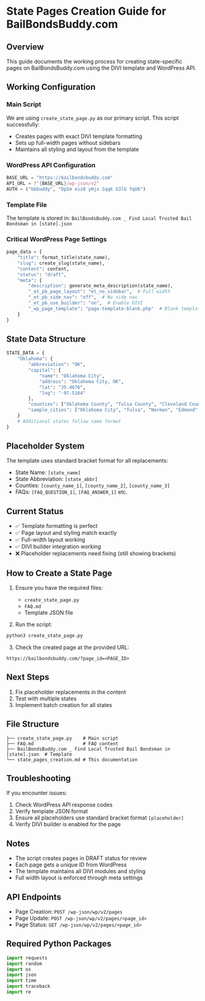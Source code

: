 # State Pages Creation Guide for BailBondsBuddy.com

## Overview
This guide documents the working process for creating state-specific pages on BailBondsBuddy.com using the DIVI template and WordPress API.

## Working Configuration

### Main Script
We are using `create_state_page.py` as our primary script. This script successfully:
- Creates pages with exact DIVI template formatting
- Sets up full-width pages without sidebars
- Maintains all styling and layout from the template

### WordPress API Configuration
```python
BASE_URL = "https://bailbondsbuddy.com"
API_URL = f"{BASE_URL}/wp-json/v2"
AUTH = ("bbbuddy", "DpSm eiz8 yHjx Sqqk G3lG fqU6")
```

### Template File
The template is stored in: `BailBondsBuddy.com _ Find Local Trusted Bail Bondsman in [state].json`

### Critical WordPress Page Settings
```python
page_data = {
    "title": format_title(state_name),
    "slug": create_slug(state_name),
    "content": content,
    "status": "draft",
    "meta": {
        "description": generate_meta_description(state_name),
        "_et_pb_page_layout": "et_no_sidebar",  # Full width
        "_et_pb_side_nav": "off",  # No side nav
        "_et_pb_use_builder": "on",  # Enable DIVI
        "_wp_page_template": "page-template-blank.php"  # Blank template
    }
}
```

## State Data Structure
```python
STATE_DATA = {
    "Oklahoma": {
        "abbreviation": "OK",
        "capital": {
            "name": "Oklahoma City",
            "address": "Oklahoma City, OK",
            "lat": "35.4676",
            "lng": "-97.5164"
        },
        "counties": ["Oklahoma County", "Tulsa County", "Cleveland County"],
        "sample_cities": ["Oklahoma City", "Tulsa", "Norman", "Edmond", "Lawton"]
    }
    # Additional states follow same format
}
```

## Placeholder System
The template uses standard bracket format for all replacements:
- State Name: `[state_name]`
- State Abbreviation: `[state_abbr]`
- Counties: `[county_name_1]`, `[county_name_2]`, `[county_name_3]`
- FAQs: `[FAQ_QUESTION_1]`, `[FAQ_ANSWER_1]` etc.

## Current Status
- ✅ Template formatting is perfect
- ✅ Page layout and styling match exactly
- ✅ Full-width layout working
- ✅ DIVI builder integration working
- ❌ Placeholder replacements need fixing (still showing brackets)

## How to Create a State Page

1. Ensure you have the required files:
   - `create_state_page.py`
   - `FAQ.md`
   - Template JSON file
   
2. Run the script:
```bash
python3 create_state_page.py
```

3. Check the created page at the provided URL:
```
https://bailbondsbuddy.com/?page_id=<PAGE_ID>
```

## Next Steps
1. Fix placeholder replacements in the content
2. Test with multiple states
3. Implement batch creation for all states

## File Structure
```
├── create_state_page.py    # Main script
├── FAQ.md                  # FAQ content
├── BailBondsBuddy.com _ Find Local Trusted Bail Bondsman in [state].json  # Template
└── state_pages_creation.md # This documentation
```

## Troubleshooting
If you encounter issues:
1. Check WordPress API response codes
2. Verify template JSON format
3. Ensure all placeholders use standard bracket format `[placeholder]`
4. Verify DIVI builder is enabled for the page

## Notes
- The script creates pages in DRAFT status for review
- Each page gets a unique ID from WordPress
- The template maintains all DIVI modules and styling
- Full width layout is enforced through meta settings

## API Endpoints
- Page Creation: `POST /wp-json/wp/v2/pages`
- Page Update: `POST /wp-json/wp/v2/pages/<page_id>`
- Page Status: `GET /wp-json/wp/v2/pages/<page_id>`

## Required Python Packages
```python
import requests
import random
import os
import json
import time
import traceback
import re
``` 